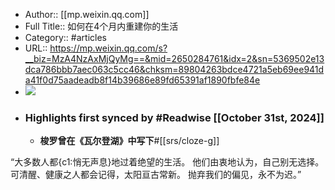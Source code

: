 - Author:: [[mp.weixin.qq.com]]
- Full Title:: 如何在4个月内重建你的生活
- Category:: #articles
- URL:: https://mp.weixin.qq.com/s?__biz=MzA4NzAxMjQyMg==&mid=2650284761&idx=2&sn=5369502e13dca786bbb7aec063c5cc46&chksm=89804263bdce4721a5eb69ee941da41f0d75aadeadb8f14b39686e89fd65391af1890fbfe84e
- ![](https://readwise-assets.s3.amazonaws.com/static/images/article3.5c705a01b476.png)
- ### Highlights first synced by #Readwise [[October 31st, 2024]] 
    -  **梭罗曾在《瓦尔登湖》中写下**#[[srs/cloze-g]]

“大多数人都{c1:悄无声息}地过着绝望的生活。
他们由衷地认为，自己别无选择。
可清醒、健康之人都会记得，太阳亘古常新。
抛弃我们的偏见，永不为迟。”
